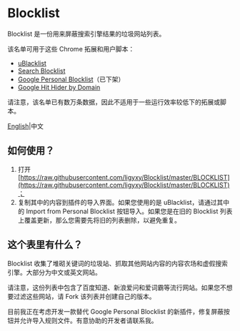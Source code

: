 # Blocklist
Blocklist 是一份用来屏蔽搜索引擎结果的垃圾网站列表。

该名单可用于这些 Chrome 拓展和用户脚本：

* [uBlacklist](https://chrome.google.com/webstore/detail/ublacklist/pncfbmialoiaghdehhbnbhkkgmjanfhe)
* [Search Blocklist](https://chrome.google.com/webstore/detail/search-blocklist/lmmlebipfkjpbddppdkobgfonflpifkk)
* [Google Personal Blocklist](https://chrome.google.com/webstore/detail/personal-blocklist-by-goo/nolijncfnkgaikbjbdaogikpmpbdcdef)（已下架）
* [Google Hit Hider by Domain](https://www.jeffersonscher.com/gm/google-hit-hider/)

请注意，该名单已有数万条数据，因此不适用于一些运行效率较低下的拓展或脚本。

[English](README.md)|中文

## 如何使用？
1. 打开 [https://raw.githubusercontent.com/ligyxy/Blocklist/master/BLOCKLIST](https://raw.githubusercontent.com/ligyxy/Blocklist/master/BLOCKLIST)；
2. 复制其中的内容到插件的导入界面。如果您使用的是 uBlacklist，请通过其中的 Import from Personal Blocklist 按钮导入。如果您是在旧的 Blocklist 列表上覆盖更新，那么您需要先将旧的列表删除，以避免重复。

## 这个表里有什么？
Blocklist 收集了堆砌关键词的垃圾站、抓取其他网站内容的内容农场和虚假搜索引擎。大部分为中文或英文网站。

请注意，这份列表中包含了百度知道、新浪爱问和爱词霸等流行网站。如果您不想要过滤这些网站，请 Fork 该列表并创建自己的版本。

目前我正在考虑开发一款替代 Google Personal Blocklist 的新插件，修复屏蔽按钮并允许导入规则文件。有意协助的开发者请联系我。
